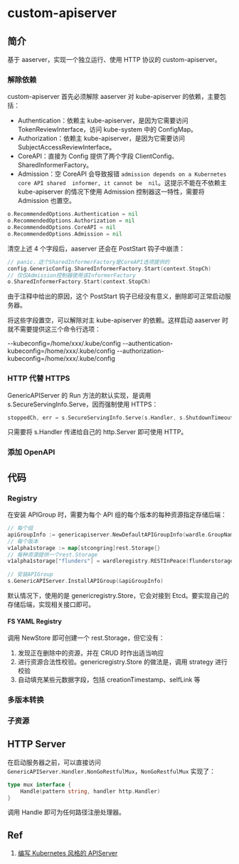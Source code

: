 # custom-apiserver

## 简介

基于 aaserver，实现一个独立运行、使用 HTTP 协议的 custom-apiserver。

### 解除依赖

custom-apiserver 首先必须解除 aaserver 对 kube-apiserver 的依赖，主要包括：

- Authentication：依赖主 kube-apiserver，是因为它需要访问 TokenReviewInterface，访问 kube-system 中的 ConfigMap。
- Authorization：依赖主 kube-apiserver，是因为它需要访问 SubjectAccessReviewInterface。
- CoreAPI：直接为 Config 提供了两个字段 ClientConfig、SharedInformerFactory。
- Admission：空 CoreAPI 会导致报错 `admission depends on a Kubernetes core API shared  informer, it cannot be  nil`。这提示不能在不依赖主 kube-apiserver 的情况下使用 Admission 控制器这一特性，需要将 Admission 也置空。

```go
o.RecommendedOptions.Authentication = nil
o.RecommendedOptions.Authorization = nil
o.RecommendedOptions.CoreAPI = nil
o.RecommendedOptions.Admission = nil
```

清空上述 4 个字段后，aaserver 还会在 PostStart 钩子中崩溃：

```go
// panic，这个SharedInformerFactory是CoreAPI选项提供的
config.GenericConfig.SharedInformerFactory.Start(context.StopCh)
// 仅仅Admission控制器使用该InformerFactory
o.SharedInformerFactory.Start(context.StopCh)
```

由于注释中给出的原因，这个 PostStart 钩子已经没有意义，删除即可正常启动服务器。

将这些字段置空，可以解除对主 kube-apiserver 的依赖。这样启动 aaserver 时就不需要提供这三个命令行选项：

--kubeconfig=/home/xxx/.kube/config
--authentication-kubeconfig=/home/xxx/.kube/config
--authorization-kubeconfig=/home/xxx/.kube/config

### HTTP 代替 HTTPS

GenericAPIServer 的 Run 方法的默认实现，是调用 		s.SecureServingInfo.Serve，因而强制使用 HTTPS：

```go
stoppedCh, err = s.SecureServingInfo.Serve(s.Handler, s.ShutdownTimeout, internalStopCh)
```


只需要将 s.Handler 传递给自己的 http.Server 即可使用 HTTP。

### 添加 OpenAPI



## 代码

### Registry

在安装 APIGroup 时，需要为每个 API 组的每个版本的每种资源指定存储后端：

```go
// 每个组
apiGroupInfo := genericapiserver.NewDefaultAPIGroupInfo(wardle.GroupName, Scheme, metav1.ParameterCodec, Codecs)
// 每个版本
v1alpha1storage := map[stcongring]rest.Storage{}
// 每种资源提供一个rest.Storage
v1alpha1storage["flunders"] = wardleregistry.RESTInPeace(flunderstorage.NewREST(Scheme, c.GenericConfig.RESTOptionsGetter))
 
// 安装APIGroup
s.GenericAPIServer.InstallAPIGroup(&apiGroupInfo)
```

默认情况下，使用的是 genericregistry.Store，它会对接到 Etcd。要实现自己的存储后端，实现相关接口即可。

#### FS YAML Registry

调用 NewStore 即可创建一个 rest.Storage，但它没有：

1. 发现正在删除中的资源，并在 CRUD 时作出适当响应
2. 进行资源合法性校验。genericregistry.Store 的做法是，调用 strategy 进行校验
3. 自动填充某些元数据字段，包括 creationTimestamp、selfLink 等

### 多版本转换





### 子资源





## HTTP Server

在启动服务器之前，可以直接访问 `GenericAPIServer.Handler.NonGoRestfulMux`，`NonGoRestfulMux` 实现了：

```go
type mux interface {
    Handle(pattern string, handler http.Handler)
}
```

调用 Handle 即可为任何路径注册处理器。



## Ref

1. [编写 Kubernetes 风格的 APIServer](https://blog.gmem.cc/kubernetes-style-apiserver)

